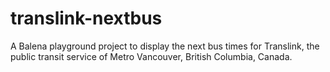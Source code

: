 # translink-nextbus

A Balena playground project to display the next bus times for
Translink, the public transit service of Metro Vancouver, British
Columbia, Canada.
